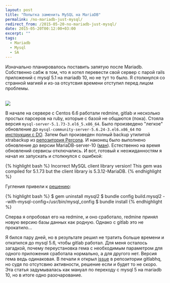 ```yaml
---
layout: post
title: "Попытка заменить MySQL на MariaDB"
permalink: /no-mariadb-just-mysql/
redirect_from: /2015-05-20-no-mariadb-just-mysql/
date: 2015-05-20T00:12:00+03:00
excerpt: ""
tags:
  - Mariadb
  - Mysql
  - SA
---
```


Изначально планировалось поставить запятую после Mariadb. Собственно сабж в том, что я хотел перевести свой сервер с парой rails приложений c mysql 5.1 на mariadb 10, но не тут то было. Я столкнулся со странной магией и из-за отсутсвия времени отступил перед лицом проблемы.

<br>
<img src="https://farm1.staticflickr.com/566/21467225109_17f981a0d5_o.png">
<br>

В начале на сервере с Centos 6.6 работали redmine, gitlab и несколько простых парсеров на ruby, которые с базой не общаются (пока). Стояла версия ```mysql-server-5.1.73-3.el6_5.x86_64```. Было произведено "легкое" обновление до ```mysql-community-server-5.6.24-3.el6.x86_64``` по <a href="https://www.digitalocean.com/community/tutorials/how-to-install-mysql-5-6-from-official-yum-repositories" target="_blank">инструкции с DO</a>. Затем был произведен полный backup утилитой xtrabackup из <a href="https://www.percona.com/doc/percona-server/5.5/installation/yum_repo.html" target="_blank">репозитория Percona</a>. И наконец было выполнено обновление до версии MariaDB-server-10 (<a href="https://mariadb.com/kb/en/mariadb/yum/" target="_blank">ман</a>).
Естественно на время обновлений сервисы отключались. И вот, готовый к неожиданностям я начал их запускать и столкнулся с ошибкой:

{% highlight bash %}
Incorrect MySQL client library version! This gem was compiled for 5.1.73 but the client library is 5.3.12-MariaDB.
{% endhighlight %}

Гугления привели к <a href="https://github.com/brianmario/mysql2/issues/506" target="_blank">решению</a>:

{% highlight bash %}
$ gem uninstall mysql2
$ bundle config build.mysql2 --with-mysql-config=/usr/bin/mysql_config
$ bundle install
{% endhighlight %}

Сперва я опробовал его на redmine, и оно сработало, redmine принял новую версию базы данных как родную. Однако с gitlab это не прокатило...

Я бился пару дней, но в результате решил не тратить больше времени и откатился до mysql 5.6, чтобы gitlab работал. Для меня осталось загадкой, почему переустановка гема с необходимым параметром для одного приложения сработала нормально, а для другого нет. Версия гема ведь одинаковая. В печали я открыл <a href="https://github.com/gitlabhq/gitlabhq/issues/9313" target="_blank">issue</a> в репозитории gitlabhq, но судя по отсутсвию активности, решение если и будет то не скоро. Эта статья задумывалась как мануал по переходу с mysql 5 на mariadb 10, но в итоге одно разочарование.
